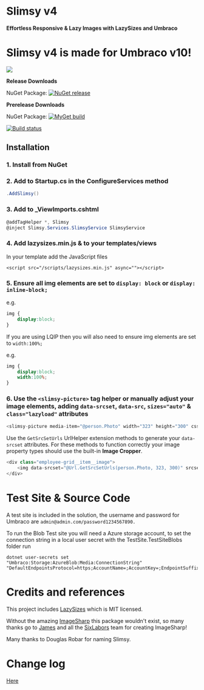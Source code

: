 Slimsy v4
============
**Effortless Responsive & Lazy Images with LazySizes and Umbraco**

# Slimsy v4 is made for Umbraco v10!

![](Slimsy.png)

__Release Downloads__

NuGet Package: [![NuGet release](https://img.shields.io/nuget/vpre/Our.Umbraco.Slimsy.svg)](https://www.nuget.org/packages/Our.Umbraco.Slimsy/)

__Prerelease Downloads__

NuGet Package: [![MyGet build](https://img.shields.io/myget/umbraco-packages/vpre/Our.Umbraco.Slimsy.svg)](https://www.myget.org/feed/umbraco-packages/package/nuget/Our.Umbraco.Slimsy)

[![Build status](https://ci.appveyor.com/api/projects/status/a7rxrfkxc5dx8cuo?svg=true)](https://ci.appveyor.com/project/CrumpledDog/slimsy)

## Installation

### 1. Install from NuGet

### 2. Add to Startup.cs in the ConfigureServices method

```c#
.AddSlimsy()
```
### 3. Add to _ViewImports.cshtml

```c#
@addTagHelper *, Slimsy
@inject Slimsy.Services.SlimsyService SlimsyService
```

### 4. Add lazysizes.min.js & to your templates/views

In your template add the JavaScript files

```
<script src="/scripts/lazysizes.min.js" async=""></script>
```

### 5. Ensure all img elements are set to `display: block` or `display: inline-block;`

e.g.

```css
img {
    display:block;
}
```

If you are using LQIP then you will also need to ensure img elements are set to `width:100%;`

e.g.

```css
img {
    display:block;
    width:100%;
}
```

### 6. Use the `<slimsy-picture>` tag helper or manually adjust your image elements, adding `data-srcset`, `data-src`, `sizes="auto"` & `class="lazyload"` attributes

```C#
<slimsy-picture media-item="@person.Photo" width="323" height="300" css-class="myClass" render-lqip="true" render-webp-alternative="true"></slimsy-picture>
```

Use the `GetSrcSetUrls` UrlHelper extension methods to generate your `data-srcset` attributes. For these methods to function correctly your image property types should use the built-in **Image Cropper**.

```C#
<div class="employee-grid__item__image">
    <img data-srcset="@Url.GetSrcSetUrls(person.Photo, 323, 300)" srcset="@Url.GetSrcSetUrls(person.Photo, 250, 250, quality: 40)" data-sizes="auto" class="lazyload"/>
</div>
```

# Test Site & Source Code

A test site is included in the solution, the username and password for Umbraco are `admin@admin.com/password1234567890.`

To run the Blob Test site you will need a Azure storage account, to set the connection string in a local user secret with the TestSite.TestSiteBlobs folder run

    dotnet user-secrets set "Umbraco:Storage:AzureBlob:Media:ConnectionString" "DefaultEndpointsProtocol=https;AccountName=;AccountKey=;EndpointSuffix=core.windows.net"

# Credits and references

This project includes [LazySizes](https://github.com/aFarkas/lazysizes) 
which is MIT licensed.

Without the amazing [ImageSharp](https://github.com/SixLabors/ImageSharp) this package wouldn't exist, so many thanks go to [James](https://github.com/JimBobSquarePants) and all the [SixLabors](https://github.com/SixLabors) team for creating  ImageSharp!

Many thanks to Douglas Robar for naming Slimsy.

# Change log

[Here](Changelog.md)
